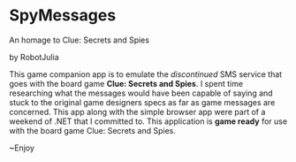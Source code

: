 # SpyMessages
An homage to Clue: Secrets and Spies

by RobotJulia

This game companion app is to emulate the *discontinued* SMS service that goes with the board game **Clue: Secrets and Spies**. I spent time researching what the messages would have been capable of saying and stuck to the original game designers specs as far as game messages are concerned. This app along with the simple browser app were part of a weekend of .NET that I committed to. 
This application is **game ready** for use with the board game Clue: Secrets and Spies.

~Enjoy

